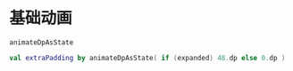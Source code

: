 # 基础动画
`animateDpAsState`

```kotlin
val extraPadding by animateDpAsState( if (expanded) 48.dp else 0.dp )
```
